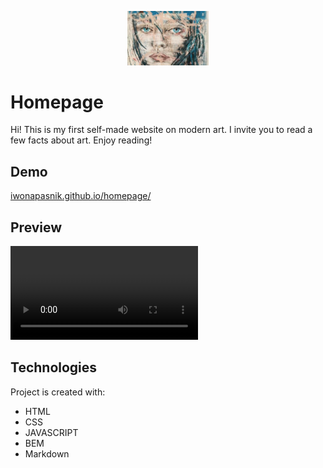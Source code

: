 <p align="center"><img src="images/modernart.gif" width="130"/></p>

# Homepage

Hi! This is my first self-made website on modern art. I invite you to read a few facts about art. Enjoy reading!

## Demo

[iwonapasnik.github.io/homepage/](https://iwonapasnik.github.io/homepage/)

## Preview

![homepage preview](images/homepage.mp4)

## Technologies

Project is created with:
- HTML
- CSS
- JAVASCRIPT
- BEM
- Markdown